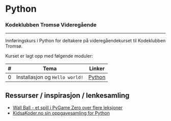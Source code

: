 # Python
### Kodeklubben Tromsø Videregående
---

Innføringskurs i Python for deltakere på videregåendekurset til Kodeklubben Tromsø.

Kurset er lagt opp med følgende moduler:

| # | Tema | Linker |
|---|------|------|
| 0 | Installasjon og `Hello world!` | [Python](https://python.org) |

## Ressurser / inspirasjon / lenkesamling
* [Wall Ball - et spill i PyGame Zero over flere leksjoner](https://wall-ball.readthedocs.io/en/latest/index.html)
* [KidsaKoder.no sin oppgavesamling for Python](http://oppgaver.kidsakoder.no/python/)
